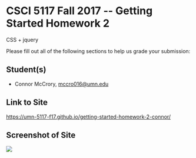 # CSCI 5117 Fall 2017 -- Getting Started Homework 2

CSS + jquery

Please fill out all of the following sections to help us grade your submission:

## Student(s)

* Connor McCrory, mccro016@umn.edu

## Link to Site

<https://umn-5117-f17.github.io/getting-started-homework-2-connor/>

## Screenshot of Site

![](https://imgur.com/eclEIcR.png)
